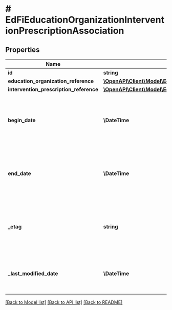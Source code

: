 # # EdFiEducationOrganizationInterventionPrescriptionAssociation

## Properties

Name | Type | Description | Notes
------------ | ------------- | ------------- | -------------
**id** | **string** |  | [optional]
**education_organization_reference** | [**\OpenAPI\Client\Model\EdFiEducationOrganizationReference**](EdFiEducationOrganizationReference.md) |  |
**intervention_prescription_reference** | [**\OpenAPI\Client\Model\EdFiInterventionPrescriptionReference**](EdFiInterventionPrescriptionReference.md) |  |
**begin_date** | **\DateTime** | The begin date of the period during which the intervention prescription is available. | [optional]
**end_date** | **\DateTime** | The end date of the period during which the intervention prescription is available. | [optional]
**_etag** | **string** | A unique system-generated value that identifies the version of the resource. | [optional]
**_last_modified_date** | **\DateTime** | The date and time the resource was last modified. | [optional]

[[Back to Model list]](../../README.md#models) [[Back to API list]](../../README.md#endpoints) [[Back to README]](../../README.md)
